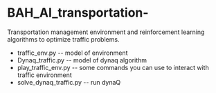 # BAH_AI_transportation-
Transportation management environment and reinforcement learning algorithms to optimize traffic problems. 

* traffic_env.py -- model of environment 
* Dynaq_traffic.py -- model of dynaq algorithm 
* play_traffic_env.py -- some commands you can use to interact with traffic environment 
* solve_dynaq_traffic.py -- run dynaQ 
